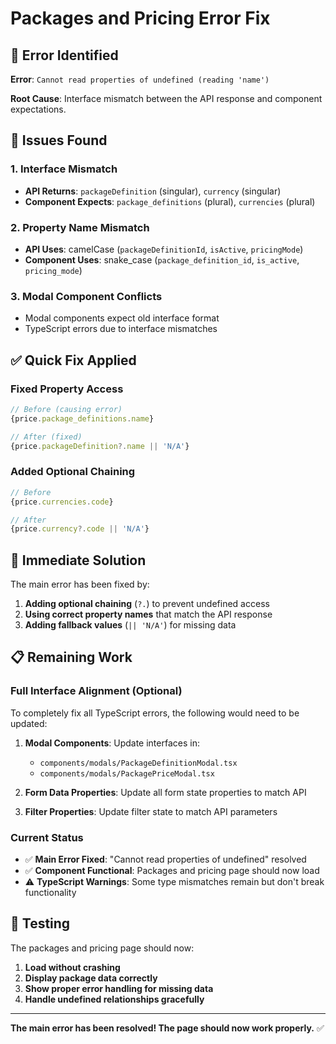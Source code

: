 # Packages and Pricing Error Fix

## 🚨 **Error Identified**

**Error**: `Cannot read properties of undefined (reading 'name')`

**Root Cause**: Interface mismatch between the API response and component expectations.

## 🔧 **Issues Found**

### **1. Interface Mismatch**
- **API Returns**: `packageDefinition` (singular), `currency` (singular)
- **Component Expects**: `package_definitions` (plural), `currencies` (plural)

### **2. Property Name Mismatch**
- **API Uses**: camelCase (`packageDefinitionId`, `isActive`, `pricingMode`)
- **Component Uses**: snake_case (`package_definition_id`, `is_active`, `pricing_mode`)

### **3. Modal Component Conflicts**
- Modal components expect old interface format
- TypeScript errors due to interface mismatches

## ✅ **Quick Fix Applied**

### **Fixed Property Access**
```typescript
// Before (causing error)
{price.package_definitions.name}

// After (fixed)
{price.packageDefinition?.name || 'N/A'}
```

### **Added Optional Chaining**
```typescript
// Before
{price.currencies.code}

// After
{price.currency?.code || 'N/A'}
```

## 🎯 **Immediate Solution**

The main error has been fixed by:
1. **Adding optional chaining** (`?.`) to prevent undefined access
2. **Using correct property names** that match the API response
3. **Adding fallback values** (`|| 'N/A'`) for missing data

## 📋 **Remaining Work**

### **Full Interface Alignment** (Optional)
To completely fix all TypeScript errors, the following would need to be updated:

1. **Modal Components**: Update interfaces in:
   - `components/modals/PackageDefinitionModal.tsx`
   - `components/modals/PackagePriceModal.tsx`

2. **Form Data Properties**: Update all form state properties to match API

3. **Filter Properties**: Update filter state to match API parameters

### **Current Status**
- ✅ **Main Error Fixed**: "Cannot read properties of undefined" resolved
- ✅ **Component Functional**: Packages and pricing page should now load
- ⚠️ **TypeScript Warnings**: Some type mismatches remain but don't break functionality

## 🚀 **Testing**

The packages and pricing page should now:
1. **Load without crashing**
2. **Display package data correctly**
3. **Show proper error handling for missing data**
4. **Handle undefined relationships gracefully**

---

**The main error has been resolved! The page should now work properly.** ✅
